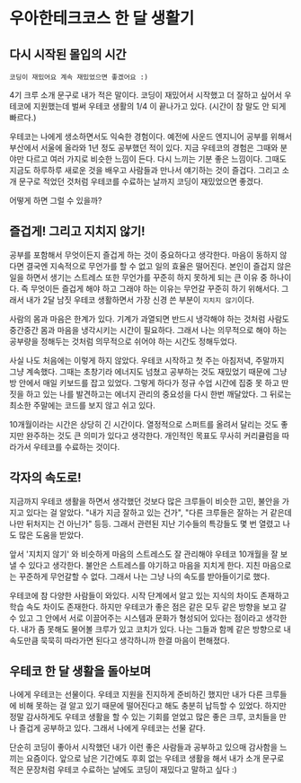 # 우아한테크코스 한 달 생활기


## 다시 시작된 몰입의 시간

```
코딩이 재밌어요 계속 재밌었으면 좋겠어요 :)
```

4기 크루 소개 문구로 내가 적은 말이다. 코딩이 재밌어서 시작했고 더 잘하고 싶어서 우테코에 지원했는데 벌써 우테코 생활의 1/4 이 끝나가고 있다. (시간이 참 말도 안 되게 빠르다.)

우테코는 나에게 생소하면서도 익숙한 경험이다. 예전에 사운드 엔지니어 공부를 위해서 부산에서 서울에 올라와 1년 정도 공부했던 적이 있다. 지금 우테코의 경험은 그때와 분야만 다르고 여러 가지로 비슷한 느낌이 든다. 다시 느끼는 기분 좋은 느낌이다. 그때도 지금도 하루하루 새로운 것을 배우고 사람들과 만나서 얘기하는 것이 즐겁다. 그리고 소개 문구로 적었던 것처럼 우테코를 수료하는 날까지 코딩이 재밌었으면 좋겠다.

어떻게 하면 그럴 수 있을까?


## 즐겁게! 그리고 지치지 않기!
공부를 포함해서 무엇이든지 즐겁게 하는 것이 중요하다고 생각한다. 마음이 동하지 않다면 결국엔 지속적으로 무언가를 할 수 없고 일의 효율은 떨어진다. 본인이 즐겁지 않은 일을 하면서 생기는 스트레스 또한 무언가를 꾸준히 하지 못하게 되는 큰 이유 중 하나이다. 즉 무엇이든 즐겁게 해야 하고 그래야 하는 이유는 무언갈 꾸준히 하기 위해서다. 그래서 내가 2달 남짓 우테코 생활하면서 가장 신경 쓴 부분이 `지치지 않기`이다.


사람의 몸과 마음은 한계가 있다. 기계가 과열되면 반드시 냉각해야 하는 것처럼 사람도 중간중간 몸과 마음을 냉각시키는 시간이 필요하다. 그래서 나는 의무적으로 해야 하는 공부량을 정해두는 것처럼 의무적으로 쉬어야 하는 시간도 정해두었다. 

사실 나도 처음에는 이렇게 하지 않았다. 우테코 시작하고 첫 주는 아침저녁, 주말까지 그냥 계속했다. 그때는 초창기라 에너지도 넘쳤고 공부하는 것도 재밌었기 때문에 그냥 방 안에서 매일 키보드를 잡고 있었다. 그렇게 하다가 정규 수업 시간에 집중 못 하고 딴짓을 하고 있는 나를 발견하고는 에너지 관리의 중요성을 다시 한번 깨달았다. 그 뒤로는 최소한 주말에는 코드를 보지 않고 쉬고 있다.

10개월이라는 시간은 상당히 긴 시간이다. 열정적으로 스퍼트를 올려서 달리는 것도 좋지만 완주하는 것도 큰 의미가 있다고 생각한다. 개인적인 목표도 무사히 커리큘럼을 따라가서 우테코를 수료하는 것이다.


## 각자의 속도로!
지금까지 우테코 생활을 하면서 생각했던 것보다 많은 크루들이 비슷한 고민, 불안을 가지고 있다는 걸 알았다. "내가 지금 잘하고 있는 건가", "다른 크루들은 잘하는 거 같은데 나만 뒤처지는 건 아닌가" 등등. 그래서 관련된 지난 기수들의 특강들도 몇 번 열렸고 나도 많은 도움을 받았다.

앞서 '지치지 않기' 와 비슷하게 마음의 스트레스도 잘 관리해야 우테코 10개월을 잘 보낼 수 있다고 생각한다. 불안은 스트레스를 야기하고 마음을 지치게 한다. 지친 마음으로는 꾸준하게 무언갈할 수 없다. 그래서 나는 그냥 나의 속도를 받아들이기로 했다. 

우테코에 참 다양한 사람들이 와있다. 시작 단계에서 알고 있는 지식의 차이도 존재하고 학습 속도 차이도 존재한다. 하지만 우테코가 좋은 점은 같은 모두 같은 방향을 보고 갈수 있고 그 안에서 서로 이끌어주는 시스템과 문화가 형성되어 있다는 점이라고 생각한다. 내가 좀 못해도 물어볼 크루가 있고 코치가 있다. 나는 그들과 함께 같은 방향으로 내 속도만큼 묵묵히 따라가면 된다고 생각하니까 한결 마음이 편해졌다.


## 우테코 한 달 생활을 돌아보며
나에게 우테코는 선물이다. 우테코 지원을 진지하게 준비하긴 했지만 내가 다른 크루들에 비해 못하는 걸 알고 있기 때문에 떨어진다고 해도 충분히 납득할 수 있었다. 하지만 정말 감사하게도 우테코 생활을 할 수 있는 기회를 얻었고 많은 좋은 크루, 코치들을 만나 즐겁게 공부하고 있다. 그래서 나에게 우테코는 선물 같다.


단순히 코딩이 좋아서 시작했던 내가 이런 좋은 사람들과 공부하고 있으매 감사함을 느끼는 요즘이다. 앞으로 남은 기간에도 후회 없는 우테코 생활을 해서 내가 소개 문구로 적은 문장처럼 우테코 수료하는 날에도 코딩이 재밌다고 말하고 싶다 :)
